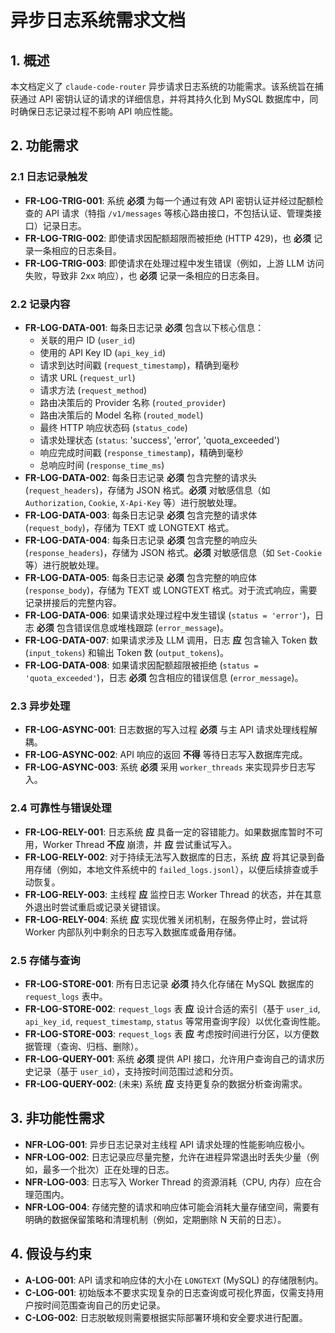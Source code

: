 # 异步日志系统需求文档

## 1. 概述

本文档定义了 `claude-code-router` 异步请求日志系统的功能需求。该系统旨在捕获通过 API 密钥认证的请求的详细信息，并将其持久化到 MySQL 数据库中，同时确保日志记录过程不影响 API 响应性能。

## 2. 功能需求

### 2.1 日志记录触发

* **FR-LOG-TRIG-001**: 系统 **必须** 为每一个通过有效 API 密钥认证并经过配额检查的 API 请求（特指 `/v1/messages` 等核心路由接口，不包括认证、管理类接口）记录日志。
* **FR-LOG-TRIG-002**: 即使请求因配额超限而被拒绝 (HTTP 429)，也 **必须** 记录一条相应的日志条目。
* **FR-LOG-TRIG-003**: 即使请求在处理过程中发生错误（例如，上游 LLM 访问失败，导致非 2xx 响应），也 **必须** 记录一条相应的日志条目。

### 2.2 记录内容

* **FR-LOG-DATA-001**: 每条日志记录 **必须** 包含以下核心信息：
    * 关联的用户 ID (`user_id`)
    * 使用的 API Key ID (`api_key_id`)
    * 请求到达时间戳 (`request_timestamp`)，精确到毫秒
    * 请求 URL (`request_url`)
    * 请求方法 (`request_method`)
    * 路由决策后的 Provider 名称 (`routed_provider`)
    * 路由决策后的 Model 名称 (`routed_model`)
    * 最终 HTTP 响应状态码 (`status_code`)
    * 请求处理状态 (`status`: 'success', 'error', 'quota_exceeded')
    * 响应完成时间戳 (`response_timestamp`)，精确到毫秒
    * 总响应时间 (`response_time_ms`)
* **FR-LOG-DATA-002**: 每条日志记录 **必须** 包含完整的请求头 (`request_headers`)，存储为 JSON 格式。**必须** 对敏感信息（如 `Authorization`, `Cookie`, `X-Api-Key` 等）进行脱敏处理。
* **FR-LOG-DATA-003**: 每条日志记录 **必须** 包含完整的请求体 (`request_body`)，存储为 TEXT 或 LONGTEXT 格式。
* **FR-LOG-DATA-004**: 每条日志记录 **必须** 包含完整的响应头 (`response_headers`)，存储为 JSON 格式。**必须** 对敏感信息（如 `Set-Cookie` 等）进行脱敏处理。
* **FR-LOG-DATA-005**: 每条日志记录 **必须** 包含完整的响应体 (`response_body`)，存储为 TEXT 或 LONGTEXT 格式。对于流式响应，需要记录拼接后的完整内容。
* **FR-LOG-DATA-006**: 如果请求处理过程中发生错误 (`status = 'error'`)，日志 **必须** 包含错误信息或堆栈跟踪 (`error_message`)。
* **FR-LOG-DATA-007**: 如果请求涉及 LLM 调用，日志 **应** 包含输入 Token 数 (`input_tokens`) 和输出 Token 数 (`output_tokens`)。
* **FR-LOG-DATA-008**: 如果请求因配额超限被拒绝 (`status = 'quota_exceeded'`)，日志 **必须** 包含相应的错误信息 (`error_message`)。

### 2.3 异步处理

* **FR-LOG-ASYNC-001**: 日志数据的写入过程 **必须** 与主 API 请求处理线程解耦。
* **FR-LOG-ASYNC-002**: API 响应的返回 **不得** 等待日志写入数据库完成。
* **FR-LOG-ASYNC-003**: 系统 **必须** 采用 `worker_threads` 来实现异步日志写入。

### 2.4 可靠性与错误处理

* **FR-LOG-RELY-001**: 日志系统 **应** 具备一定的容错能力。如果数据库暂时不可用，Worker Thread **不应** 崩溃，并 **应** 尝试重试写入。
* **FR-LOG-RELY-002**: 对于持续无法写入数据库的日志，系统 **应** 将其记录到备用存储（例如，本地文件系统中的 `failed_logs.jsonl`），以便后续排查或手动恢复。
* **FR-LOG-RELY-003**: 主线程 **应** 监控日志 Worker Thread 的状态，并在其意外退出时尝试重启或记录关键错误。
* **FR-LOG-RELY-004**: 系统 **应** 实现优雅关闭机制，在服务停止时，尝试将 Worker 内部队列中剩余的日志写入数据库或备用存储。

### 2.5 存储与查询

* **FR-LOG-STORE-001**: 所有日志记录 **必须** 持久化存储在 MySQL 数据库的 `request_logs` 表中。
* **FR-LOG-STORE-002**: `request_logs` 表 **应** 设计合适的索引（基于 `user_id`, `api_key_id`, `request_timestamp`, `status` 等常用查询字段）以优化查询性能。
* **FR-LOG-STORE-003**: `request_logs` 表 **应** 考虑按时间进行分区，以方便数据管理（查询、归档、删除）。
* **FR-LOG-QUERY-001**: 系统 **必须** 提供 API 接口，允许用户查询自己的请求历史记录（基于 `user_id`），支持按时间范围过滤和分页。
* **FR-LOG-QUERY-002**: (未来) 系统 **应** 支持更复杂的数据分析查询需求。

## 3. 非功能性需求

* **NFR-LOG-001**: 异步日志记录对主线程 API 请求处理的性能影响应极小。
* **NFR-LOG-002**: 日志记录应尽量完整，允许在进程异常退出时丢失少量（例如，最多一个批次）正在处理的日志。
* **NFR-LOG-003**: 日志写入 Worker Thread 的资源消耗（CPU, 内存）应在合理范围内。
* **NFR-LOG-004**: 存储完整的请求和响应体可能会消耗大量存储空间，需要有明确的数据保留策略和清理机制（例如，定期删除 N 天前的日志）。

## 4. 假设与约束

* **A-LOG-001**: API 请求和响应体的大小在 `LONGTEXT` (MySQL) 的存储限制内。
* **C-LOG-001**: 初始版本不要求实现复杂的日志查询或可视化界面，仅需支持用户按时间范围查询自己的历史记录。
* **C-LOG-002**: 日志脱敏规则需要根据实际部署环境和安全要求进行配置。
